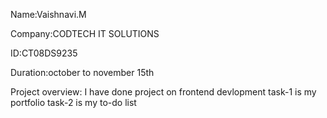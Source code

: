 Name:Vaishnavi.M

Company:CODTECH IT SOLUTIONS

ID:CT08DS9235

Duration:october to november 15th

Project overview:
I have done project on frontend devlopment 
task-1 is my portfolio
task-2 is my to-do list
